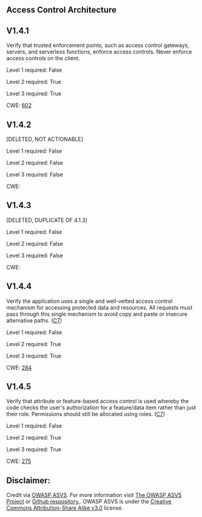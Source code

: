 ##  Access Control Architecture

## V1.4.1

Verify that trusted enforcement points, such as access control gateways, servers, and serverless functions, enforce access controls. Never enforce access controls on the client.

Level 1 required: False

Level 2 required: True

Level 3 required: True

CWE: [602](https://cwe.mitre.org/data/definitions/602)

## V1.4.2

[DELETED, NOT ACTIONABLE]

Level 1 required: False

Level 2 required: False

Level 3 required: False

CWE: [](https://cwe.mitre.org/data/definitions/)

## V1.4.3

[DELETED, DUPLICATE OF 4.1.3]

Level 1 required: False

Level 2 required: False

Level 3 required: False

CWE: [](https://cwe.mitre.org/data/definitions/)

## V1.4.4

Verify the application uses a single and well-vetted access control mechanism for accessing protected data and resources. All requests must pass through this single mechanism to avoid copy and paste or insecure alternative paths. ([C7](https://owasp.org/www-project-proactive-controls/#div-numbering))

Level 1 required: False

Level 2 required: True

Level 3 required: True

CWE: [284](https://cwe.mitre.org/data/definitions/284)

## V1.4.5

Verify that attribute or feature-based access control is used whereby the code checks the user's authorization for a feature/data item rather than just their role. Permissions should still be allocated using roles. ([C7](https://owasp.org/www-project-proactive-controls/#div-numbering))

Level 1 required: False

Level 2 required: True

Level 3 required: True

CWE: [275](https://cwe.mitre.org/data/definitions/275)



## Disclaimer:

Credit via [OWASP ASVS](https://owasp.org/www-project-application-security-verification-standard/). For more information visit [The OWASP ASVS Project](https://owasp.org/www-project-application-security-verification-standard/) or [Github respository.](https://github.com/OWASP/ASVS). OWASP ASVS is under the [Creative Commons Attribution-Share Alike v3.0](https://creativecommons.org/licenses/by-sa/3.0/) license.

